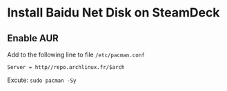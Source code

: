 # Install Baidu Net Disk on SteamDeck

## Enable AUR

Add to the following line to file `/etc/pacman.conf`
```
Server = http//repo.archlinux.fr/$arch
```

Excute: `sudo pacman -Sy`



